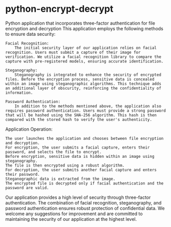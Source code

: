 # python-encrypt-decrypt
 Python application that incorporates three-factor authentication for file encryption and decryption 
 This application employs the following methods to ensure data security:

    Facial Recognition:
        The initial security layer of our application relies on facial recognition. Users must submit a capture of their image for verification. We utilize a facial recognition library to compare the capture with pre-registered models, ensuring accurate identification.

    Steganography:
        Steganography is integrated to enhance the security of encrypted files. Before the encryption process, sensitive data is concealed within an image using steganographic algorithms. This technique adds an additional layer of obscurity, reinforcing the confidentiality of information.

    Password Authentication:
        In addition to the methods mentioned above, the application also requires password authentication. Users must provide a strong password that will be hashed using the SHA-256 algorithm. This hash is then compared with the stored hash to verify the user's authenticity.

Application Operation:

    The user launches the application and chooses between file encryption and decryption.
    For encryption, the user submits a facial capture, enters their password, and selects the file to encrypt.
    Before encryption, sensitive data is hidden within an image using steganography.
    The file is then encrypted using a robust algorithm.
    For decryption, the user submits another facial capture and enters their password.
    Steganographic data is extracted from the image.
    The encrypted file is decrypted only if facial authentication and the password are valid.

Our application provides a high level of security through three-factor authentication. The combination of facial recognition, steganography, and password authentication ensures robust protection of confidential data. We welcome any suggestions for improvement and are committed to maintaining the security of our application at the highest level.
